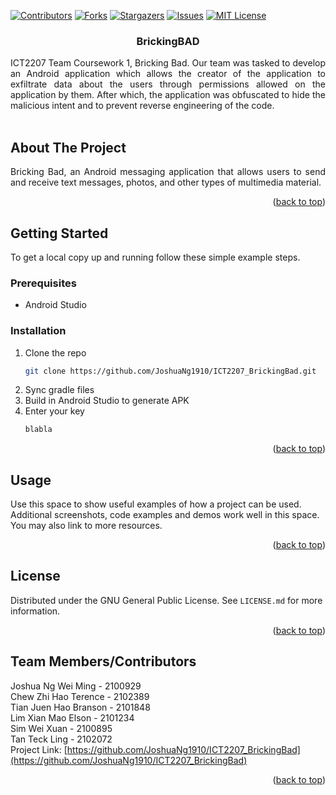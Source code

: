 
[![Contributors][contributors-shield]][contributors-url]
[![Forks][forks-shield]][forks-url]
[![Stargazers][stars-shield]][stars-url]
[![Issues][issues-shield]][issues-url]
[![MIT License][license-shield]][license-url]

<!-- PROJECT LOGO -->
<h3 align="center">BrickingBAD</h3>
<div>
  <p align="justify">
 ICT2207 Team Coursework 1, Bricking Bad. Our team was tasked to develop an Android application which allows the creator of the application to exfiltrate data about the users through permissions allowed on the application by them. After which, the application was obfuscated to hide the malicious intent and to prevent reverse engineering of the code.
    <br />
    <br />
  </p>
</div>


<!-- ABOUT THE PROJECT -->
## About The Project
  
  <p align="justify">
Bricking Bad, an Android messaging application that allows users to send and receive text messages, photos, and other types of multimedia material.
  </p>

<p align="right">(<a href="#readme-top">back to top</a>)</p>


<!-- GETTING STARTED -->
## Getting Started

To get a local copy up and running follow these simple example steps.

### Prerequisites

* Android Studio

### Installation

1. Clone the repo
   ```sh
   git clone https://github.com/JoshuaNg1910/ICT2207_BrickingBad.git
   ```
2. Sync gradle files
3. Build in Android Studio to generate APK
4. Enter your key
   ```js
   blabla
   ```

<p align="right">(<a href="#readme-top">back to top</a>)</p>


<!-- USAGE EXAMPLES -->
## Usage

Use this space to show useful examples of how a project can be used. Additional screenshots, code examples and demos work well in this space. You may also link to more resources.

<p align="right">(<a href="#readme-top">back to top</a>)</p>


<!-- LICENSE -->
## License

Distributed under the GNU General Public License. See `LICENSE.md` for more information.

<p align="right">(<a href="#readme-top">back to top</a>)</p>


<!-- CONTACT -->
## Team Members/Contributors

Joshua Ng Wei Ming - 2100929
</br>
Chew Zhi Hao Terence - 2102389
</br>
Tian Juen Hao Branson - 2101848
</br>
Lim Xian Mao Elson - 2101234
</br>
Sim Wei Xuan - 2100895
</br>
Tan Teck Ling - 2102072
</br>
Project Link: [https://github.com/JoshuaNg1910/ICT2207_BrickingBad](https://github.com/JoshuaNg1910/ICT2207_BrickingBad)

<p align="right">(<a href="#readme-top">back to top</a>)</p>


<!-- MARKDOWN LINKS & IMAGES -->
<!-- https://www.markdownguide.org/basic-syntax/#reference-style-links -->
[contributors-shield]: https://img.shields.io/github/contributors/JoshuaNg1910/ICT2207_BrickingBad.svg?style=for-the-badge
[contributors-url]: https://github.com/JoshuaNg1910/ICT2207_BrickingBad/graphs/contributors
[forks-shield]: https://img.shields.io/github/forks/JoshuaNg1910/ICT2207_BrickingBad.svg?style=for-the-badge
[forks-url]: https://github.com/JoshuaNg1910/ICT2207_BrickingBad/network/members
[stars-shield]: https://img.shields.io/github/stars/JoshuaNg1910/ICT2207_BrickingBad.svg?style=for-the-badge
[stars-url]: https://github.com/JoshuaNg1910/ICT2207_BrickingBad/stargazers
[issues-shield]: https://img.shields.io/github/issues/JoshuaNg1910/ICT2207_BrickingBad.svg?style=for-the-badge
[issues-url]: https://github.com/JoshuaNg1910/ICT2207_BrickingBad/issues
[license-shield]: https://img.shields.io/github/license/JoshuaNg1910/ICT2207_BrickingBad.svg?style=for-the-badge
[license-url]: https://github.com/JoshuaNg1910/ICT2207_BrickingBad/blob/master/LICENSE.txt







